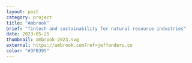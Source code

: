 ```yaml
---
layout: post
category: project
title: "Ambrook"
brief: "fintech and sustainability for natural resource industries"
date: 2023-05-25
thumbnail: ambrook-2023.svg
external: https://ambrook.com?ref=jeffanders.co
color: "#3FB395"
---
```

